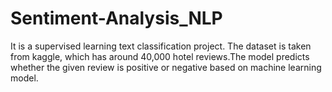 # Sentiment-Analysis_NLP
It is a supervised learning text classification project. The dataset is taken from kaggle, which has around 40,000 hotel reviews.The model predicts whether the given review is positive or negative based on machine learning model.

